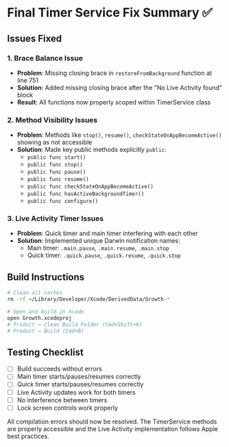 # Final Timer Service Fix Summary ✅

## Issues Fixed

### 1. Brace Balance Issue
- **Problem**: Missing closing brace in `restoreFromBackground` function at line 751
- **Solution**: Added missing closing brace after the "No Live Activity found" block
- **Result**: All functions now properly scoped within TimerService class

### 2. Method Visibility Issues  
- **Problem**: Methods like `stop()`, `resume()`, `checkStateOnAppBecomeActive()` showing as not accessible
- **Solution**: Made key public methods explicitly `public`:
  - `public func start()`
  - `public func stop()` 
  - `public func pause()`
  - `public func resume()`
  - `public func checkStateOnAppBecomeActive()`
  - `public func hasActiveBackgroundTimer()`
  - `public func configure()`

### 3. Live Activity Timer Issues
- **Problem**: Quick timer and main timer interfering with each other
- **Solution**: Implemented unique Darwin notification names:
  - Main timer: `.main.pause`, `.main.resume`, `.main.stop`
  - Quick timer: `.quick.pause`, `.quick.resume`, `.quick.stop`

## Build Instructions
```bash
# Clean all caches
rm -rf ~/Library/Developer/Xcode/DerivedData/Growth-*

# Open and build in Xcode
open Growth.xcodeproj
# Product → Clean Build Folder (Cmd+Shift+K)
# Product → Build (Cmd+B)
```

## Testing Checklist
- [ ] Build succeeds without errors
- [ ] Main timer starts/pauses/resumes correctly
- [ ] Quick timer starts/pauses/resumes correctly
- [ ] Live Activity updates work for both timers
- [ ] No interference between timers
- [ ] Lock screen controls work properly

All compilation errors should now be resolved. The TimerService methods are properly accessible and the Live Activity implementation follows Apple best practices.